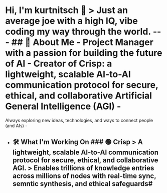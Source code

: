 # Hi, I'm kurtnitsch 👋  > Just an average joe with a high IQ, vibe coding my way through the world.  ---  ## 🚀 About Me  - **Project Manager** with a passion for building the future of AI - Creator of **Crisp**: a lightweight, scalable AI-to-AI communication protocol for secure, ethical, and collaborative Artificial General Intelligence (AGI) - 

Always exploring new ideas, technologies, and ways to connect people (and AIs)  -

-  ## 🛠️ What I'm Working On  ### 🟢 **Crisp** > A lightweight, scalable AI-to-AI communication protocol for secure, ethical, and collaborative AGI.   > Enables trillions of knowledge entries across millions of nodes with real-time sync, semntic synthesis, and ethical safeguards# 


